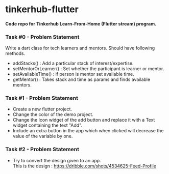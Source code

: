 # tinkerhub-flutter

#### Code repo for Tinkerhub Learn-From-Home (Flutter stream) program.  

### Task #0 - Problem Statement

  Write a dart class for tech learners and mentors. Should have following methods.   
  * addStacks() : Add a particular stack of interest/expertise.  
  * setMentorOrLearner() : Set whether the participant is learner or mentor.   
  * setAvailableTime() : if person is mentor set available time.   
  * getMentor() : Takes stack and time as params and finds available mentors.     


### Task #1 - Problem Statement     

* Create a new flutter project. 
* Change the color of the demo project. 
* Change the Icon widget of the add button and replace it with a Text widget containing the text "Add". 
* Include an extra button in the app which when clicked will decrease the value of the variable by one.  


### Task #2 - Problem Statement 

* Try to convert the design given to an app.     
  This is the design : https://dribble.com/shots/4534625-Feed-Profile






